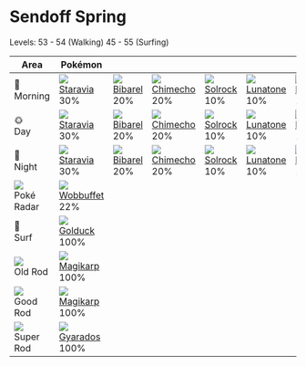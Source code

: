 # Sendoff Spring
Levels: 53 - 54 (Walking) 45 - 55 (Surfing)

Area                           | Pokémon                          | &nbsp;                           | &nbsp;                           | &nbsp;                           | &nbsp;                           | &nbsp;                           
---                            | ---                              | ---                              | ---                              | ---                              | ---                              | ---                              
🌅<br>Morning                   | ![][397]<br> [Staravia]<br> 30% | ![][400]<br> [Bibarel]<br> 20%  | ![][358]<br> [Chimecho]<br> 20% | ![][338]<br> [Solrock]<br> 10%  | ![][337]<br> [Lunatone]<br> 10% | ![][356]<br> [Dusclops]<br> 10% 
🌞<br>Day                       | ![][397]<br> [Staravia]<br> 30% | ![][400]<br> [Bibarel]<br> 20%  | ![][358]<br> [Chimecho]<br> 20% | ![][338]<br> [Solrock]<br> 10%  | ![][337]<br> [Lunatone]<br> 10% | ![][356]<br> [Dusclops]<br> 10% 
🌙<br>Night                     | ![][397]<br> [Staravia]<br> 30% | ![][400]<br> [Bibarel]<br> 20%  | ![][358]<br> [Chimecho]<br> 20% | ![][338]<br> [Solrock]<br> 10%  | ![][337]<br> [Lunatone]<br> 10% | ![][356]<br> [Dusclops]<br> 10% 
![][poke-radar]<br> Poké Radar | ![][202]<br> [Wobbuffet]<br> 22%
🌊<br> Surf                     | ![][055]<br> [Golduck]<br> 100% 
![][old-rod]<br> Old Rod       | ![][129]<br> [Magikarp]<br> 100%
![][good-rod]<br> Good Rod     | ![][129]<br> [Magikarp]<br> 100%
![][super-rod]<br> Super Rod   | ![][130]<br> [Gyarados]<br> 100%

[Golduck]: ../../pokemon_changes/055/
[Magikarp]: ../../pokemon_changes/129/
[Gyarados]: ../../pokemon_changes/130/
[Wobbuffet]: ../../pokemon_changes/202/
[Lunatone]: ../../pokemon_changes/337/
[Solrock]: ../../pokemon_changes/338/
[Dusclops]: ../../pokemon_changes/356/
[Chimecho]: ../../pokemon_changes/358/
[Staravia]: ../../pokemon_changes/397/
[Bibarel]: ../../pokemon_changes/400/
[good-rod]: ../img/items/good-rod.png
[old-rod]: ../img/items/old-rod.png
[poke-radar]: ../img/items/poke-radar.png
[super-rod]: ../img/items/super-rod.png
[055]: ../img/pokemon/055.png
[129]: ../img/pokemon/129.png
[130]: ../img/pokemon/130.png
[202]: ../img/pokemon/202.png
[337]: ../img/pokemon/337.png
[338]: ../img/pokemon/338.png
[356]: ../img/pokemon/356.png
[358]: ../img/pokemon/358.png
[397]: ../img/pokemon/397.png
[400]: ../img/pokemon/400.png

